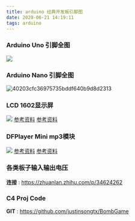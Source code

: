 ```yaml
---
title: arduino 经典开发板引脚图
date: 2020-06-21 14:19:11
tags: arduino
---
```


### Arduino Uno 引脚全图

![](https://mweb-image-1259394369.cos.ap-guangzhou.myqcloud.com/2020/06/21/15927325596507.jpg)

### Arduino Nano 引脚全图

![40203cfc36975735bddf640b9d8d2313](https://mweb-image-1259394369.cos.ap-guangzhou.myqcloud.com/2020/06/21/40203cfc36975735bddf640b9d8d2313.jpeg)

### LCD 1602显示屏 
![](https://mweb-image-1259394369.cos.ap-guangzhou.myqcloud.com/2020/06/21/15927329966113.jpg)
[参考资料](https://www.cnblogs.com/Bruce_H21/p/11556440.html)
[参考资料](https://www.basemu.com/create-arduino-and-lcd-controlled-calculator.html)

### DFPlayer Mini mp3模块

![](https://mweb-image-1259394369.cos.ap-guangzhou.myqcloud.com/2020/06/21/15927327015325.jpg)
    [参考资料](https://wiki.dfrobot.com.cn/_SKU_DFR0299_DFPlayer_Mini%E6%A8%A1%E5%9D%97)
    [参考资料](https://www.ncnynl.com/archives/201606/190.html)
    
### 各类板子输入输出电压

**连接** : https://zhuanlan.zhihu.com/p/34624262
    
### C4 Proj Code

**GIT** : https://github.com/justinsongtx/BombGame
